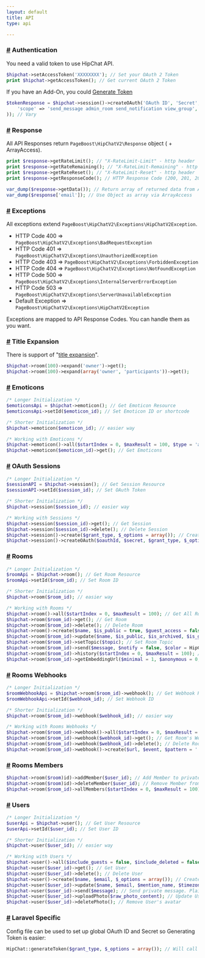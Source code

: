 ```yaml
---
layout: default
title: API
type: api

---
```


### <a href="api.html#auth" name="auth">#</a> Authentication

You need a valid token to use HipChat API.

```php
$hipchat->setAccessToken('XXXXXXXX'); // Set your OAuth 2 Token
print $hipchat->getAccessToken(); // Get current OAuth 2 Token
```

If you have an Add-On, you could [Generate Token](https://www.hipchat.com/docs/apiv2/method/generate_token)

```php
$tokenResponse = $hipchat->session()->createOAuth('OAuth ID', 'Secret', 'client_credentials', array(
    'scope' => 'send_message admin_room send_notification view_group',
)); // Vary
```

### <a href="api.html#response" name="response">#</a> Response

All API Responses return `PageBoost\HipChatV2\Response` object ( + ArrayAccess).

```php
print $response->getRateLimit(); // "X-RateLimit-Limit" - http header
print $response->getRateRemaining(); // "X-RateLimit-Remaining" - http header
print $response->getRateReset(); // "X-RateLimit-Reset" - http header
print $response->getResponseCode(); // HTTP Response Code (200, 201, 204, etc)

var_dump($response->getData()); // Return array of returned data from API
var_dump($response['email']); // Use Object as array via ArrayAccess
```

### <a href="api.html#exceptions" name="exceptions">#</a> Exceptions

All exceptions extend `PageBoost\HipChatV2\Exceptions\HipChatV2Exception`.

- HTTP Code 400 => `PageBoost\HipChatV2\Exceptions\BadRequestException`
- HTTP Code 401 => `PageBoost\HipChatV2\Exceptions\UnauthorizedException`
- HTTP Code 403 => `PageBoost\HipChatV2\Exceptions\ForbiddenException`
- HTTP Code 404 => `PageBoost\HipChatV2\Exceptions\NotFoundException`
- HTTP Code 500 => `PageBoost\HipChatV2\Exceptions\InternalServerErrorException`
- HTTP Code 503 => `PageBoost\HipChatV2\Exceptions\ServerUnavailableException`
- Default Exception => `PageBoost\HipChatV2\Exceptions\HipChatV2Exception`

Exceptions are mapped to API Response Codes. You can handle them as you want.

### <a href="api.html#expansion" name="expansion">#</a> Title Expansion

There is support of "[title expansion](https://www.hipchat.com/docs/apiv2/expansion)".

```php
$hipchat->room(100)->expand('owner')->get();
$hipchat->room(100)->expand(array('owner', 'participants'))->get();
```

### <a href="api.html#emoticons" name="emoticons">#</a> Emoticons

```php
/* Longer Initialization */
$emoticonsApi = $hipchat->emoticon(); // Get Emoticon Resource
$emoticonsApi->setId($emoticon_id); // Set Emoticon ID or shortcode

/* Shorter Initialization */
$hipchat->emoticon($emoticon_id); // easier way

/* Working with Emoticons */
$hipchat->emoticon()->all($startIndex = 0, $maxResult = 100, $type = 'all'); // Get All Emoticon
$hipchat->emoticon($emoticon_id)->get(); // Get Emoticons
```

### <a href="api.html#sessions" name="sessions">#</a> OAuth Sessions

```php
/* Longer Initialization */
$sessionAPI = $hipchat->session(); // Get Session Resource
$sessionAPI->setId($session_id); // Set OAuth Token

/* Shorter Initialization */
$hipchat->session($session_id); // easier way

/* Working with Sessions */
$hipchat->session($session_id)->get(); // Get Session
$hipchat->session($session_id)->delete(); // Delete Session
$hipchat->session()->create($grant_type, $_options = array()); // Create session with personal token
$hipchat->session()->createOAuth($oauthId, $secret, $grant_type, $_options = array()); // Create session with Addon Credentials
```

### <a href="api.html#rooms" name="rooms">#</a> Rooms

```php
/* Longer Initialization */
$roomApi = $hipchat->room(); // Get Room Resource
$roomApi->setId($room_id); // Set Room ID

/* Shorter Initialization */
$hipchat->room($room_id); // easier way

/* Working with Rooms */
$hipchat->room()->all($startIndex = 0, $maxResult = 100); // Get All Rooms
$hipchat->room($room_id)->get(); // Get Room
$hipchat->room($room_id)->delete(); // Delete Room
$hipchat->room()->create($name, $is_public = true, $guest_access = false, $owner_user_id = null); // Create Room
$hipchat->room($room_id)->update($name, $is_public, $is_archived, $is_guest_accessible, $topic, $owner_user_id); // Update Room
$hipchat->room($room_id)->setTopic($topic); // Set Room Topic
$hipchat->room($room_id)->send($message, $notify = false, $color = HipChat::COLOR_YELLOW, $message_format = HipChat::FORMAT_HTML); // Send Room Message
$hipchat->room($room_id)->history($startIndex = 0, $maxResult = 100); // Get Room History
$hipchat->room($room_id)->getEmbeddingUrl($minimal = 1, $anonymous = 0, $timezone = 'UTC', $welcome_msg = ''); // Return embeddable url to Guest Rooms or return NULL if room is not public! Useful for iframe integrations.
```

### <a href="api.html#rooms_webhooks" name="rooms_webhooks">#</a> Rooms Webhooks

```php
/* Longer Initialization */
$roomWebhookApi = $hipchat->room($room_id)->webhook(); // Get Webhook Resource
$roomWebhookApi->setId($webhook_id); // Set Webhook ID

/* Shorter Initialization */
$hipchat->room($room_id)->webhook($webhook_id); // easier way

/* Working with Rooms Webhooks */
$hipchat->room($room_id)->webhook()->all($startIndex = 0, $maxResult = 100); // Get All Room's Webhooks
$hipchat->room($room_id)->webhook($webhook_id)->get(); // Get Room's Webhook
$hipchat->room($room_id)->webhook($webhook_id)->delete(); // Delete Room's Webhook
$hipchat->room($room_id)->webhook()->create($url, $event, $pattern = '', $name = ''); // Create Room's Webhook
```

### <a href="api.html#rooms_members" name="rooms_members">#</a> Rooms Members

```php
$hipchat->room($room)id)->addMember($user_id); // Add Member to private room
$hipchat->room($room)id)->deleteMember($user_id); // Remove Member from private room
$hipchat->room($room_id)->allMembers($startIndex = 0, $maxResult = 100); // Gets all Members for privater oom
```

### <a href="api.html#users" name="users">#</a> Users

```php
/* Longer Initialization */
$userApi = $hipchat->user(); // Get User Resource
$userApi->setId($user_id); // Set User ID

/* Shorter Initialization */
$hipchat->user($user_id); // easier way

/* Working with Users */
$hipchat->user()->all($include_guests = false, $include_deleted = false, $startIndex = 0, $maxResult = 100); // Get All Users
$hipchat->user($user_id)->get(); // Get User
$hipchat->user($user_id)->delete(); // Delete User
$hipchat->user()->create($name, $email, $_options = array()); // Create User
$hipchat->user($user_id)->update($name, $email, $mention_name, $timezone = 'UTC', $is_group_admin = false, $title = '', $password = null); // Update User. BE VERY CAREFUL !! All fields except `password` are required and need to be resend even if they are not changes. I lost my admin permissions first time :)
$hipchat->user($user_id)->send($message); // Send private message. Plain text only.
$hipchat->user($user_id)->uploadPhoto($raw_photo_content); // Update User's avatar. Pass photo content e.g. fread($handle, filesize($filename));
$hipchat->user($user_id)->deletePhoto(); // Remove User's avatar
```

### <a href="api.html#laravel" name="laravel">#</a> Laravel Specific

Config file can be used to set up global OAuth ID and Secret so Generating Token is easier:

```php
HipChat::generateToken($grant_type, $_options = array()); // Will call $hipchat->session->createOAuth(...) with ID and Secret from config file.
```
